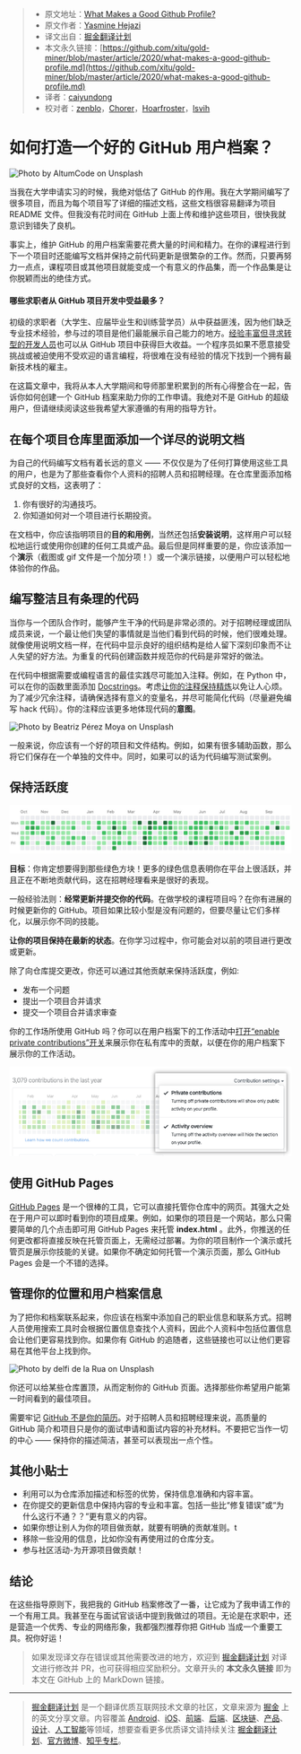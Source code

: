 > * 原文地址：[What Makes a Good Github Profile?](https://codeburst.io/what-makes-a-good-github-profile-ced754284e3d)
> * 原文作者：[Yasmine Hejazi](https://medium.com/@yazihejazi)
> * 译文出自：[掘金翻译计划](https://github.com/xitu/gold-miner)
> * 本文永久链接：[https://github.com/xitu/gold-miner/blob/master/article/2020/what-makes-a-good-github-profile.md](https://github.com/xitu/gold-miner/blob/master/article/2020/what-makes-a-good-github-profile.md)
> * 译者：[caiyundong](http://github.com/caiyundong)
> * 校对者：[zenblo](https://github.com/zenblo)，[Chorer](https://github.com/Chorer)，[Hoarfroster](https://github.com/PassionPenguin)，[lsvih](https://github.com/lsvih)

# 如何打造一个好的 GitHub 用户档案？

![Photo by [AltumCode](https://unsplash.com/@altumcode?utm_source=medium&utm_medium=referral) on [Unsplash](https://unsplash.com?utm_source=medium&utm_medium=referral)](https://cdn-images-1.medium.com/max/10000/0*iwSXtYiyA_BR6bmg)

当我在大学申请实习的时候，我绝对低估了 GitHub 的作用。我在大学期间编写了很多项目，而且为每个项目写了详细的描述文档，这些文档很容易翻译为项目 README 文件。但我没有花时间在 GitHub 上面上传和维护这些项目，很快我就意识到错失了良机。

事实上，维护 GitHub 的用户档案需要花费大量的时间和精力。在你的课程进行到下一个项目时还能编写文档并保持之前代码更新是很繁杂的工作。然而，只要再努力一点点，课程项目或其他项目就能变成一个有意义的作品集，而一个作品集是让你脱颖而出的绝佳方式。

#### 哪些求职者从 GitHub 项目开发中受益最多？

初级的求职者（大学生、应届毕业生和训练营学员）从中获益匪浅，因为他们缺乏专业技术经验，参与过的项目是他们最能展示自己能力的地方。[经验丰富但寻求转型的开发人员](https://techbeacon.com/app-dev-testing/what-do-job-seeking-developers-need-their-github)也可以从 GitHub 项目中获得巨大收益。一个程序员如果不愿意接受挑战或被迫使用不受欢迎的语言编程，将很难在没有经验的情况下找到一个拥有最新技术栈的雇主。

在这篇文章中，我将从本人大学期间和导师那里积累到的所有心得整合在一起，告诉你如何创建一个 GitHub 档案来助力你的工作申请。我绝对不是 GitHub 的超级用户，但请继续阅读这些我希望大家遵循的有用的指导方针。

## 在每个项目仓库里面添加一个详尽的说明文档

为自己的代码编写文档有着长远的意义 —— 不仅仅是为了任何打算使用这些工具的用户，也是为了那些查看你个人资料的招聘人员和招聘经理。在仓库里面添加格式良好的文档，这表明了：

1. 你有很好的沟通技巧。
2. 你知道如何对一个项目进行长期投资。

在文档中，你应该指明项目的**目的和用例**，当然还包括**安装说明**，这样用户可以轻松地运行或使用你创建的任何工具或产品。最后但是同样重要的是，你应该添加一个**演示**（截图或 gif 文件是一个加分项！）或一个演示链接，以便用户可以轻松地体验你的作品。

## 编写整洁且有条理的代码

当你与一个团队合作时，能够产生干净的代码是非常必须的。对于招聘经理或团队成员来说，一个最让他们失望的事情就是当他们看到代码的时候，他们很难处理。就像使用说明文档一样，在代码中显示良好的组织结构是给人留下深刻印象而不让人失望的好方法。为重复的代码创建函数并规范你的代码是非常好的做法。

在代码中根据需要或编程语言的最佳实践尽可能加入注释。例如，在 Python 中，可以在你的函数里面添加 [Docstrings](https://www.datacamp.com/community/tutorials/docstrings-python?utm_source=adwords_ppc&utm_campaignid=1565261270&utm_adgroupid=67750485268&utm_device=c&utm_keyword=&utm_matchtype=b&utm_network=g&utm_adpostion=&utm_creative=332661264374&utm_targetid=aud-299261629574:dsa-429603003980&utm_loc_interest_ms=&utm_loc_physical_ms=9033348&gclid=CjwKCAjwq_D7BRADEiwAVMDdHtPFljxXsIaMpcyiPjdYBJrUmC2oCkQw7G7bVGfHzUHwE_k-FwogHhoCqtEQAvD_BwE)。考虑[让你的注释保持精炼]( https://medium.com/better-programming/comments-in-your-code-730cfd1dde02)以免让人心烦。为了减少冗余注释，请确保选择有意义的变量名，并尽可能简化代码（尽量避免编写 hack 代码）。你的注释应该更多地体现代码的**意图**。

![Photo by [Beatriz Pérez Moya](https://unsplash.com/@beatriz_perez?utm_source=medium&utm_medium=referral) on [Unsplash](https://unsplash.com?utm_source=medium&utm_medium=referral)](https://cdn-images-1.medium.com/max/9856/0*1eUO9v7-DxCaSx01)

一般来说，你应该有一个好的项目和文件结构。例如，如果有很多辅助函数，那么将它们保存在一个单独的文件中。同时，如果可以的话为代码编写测试案例。

## 保持活跃度

![Photo by Author](../images/what-makes-a-good-github-profile.md-1*lm1C-Qngubphko9-OqvvFg.jpeg)

**目标**：你肯定想要得到那些绿色方块！更多的绿色信息表明你在平台上很活跃，并且正在不断地贡献代码，这在招聘经理看来是很好的表现。

一般经验法则：**经常更新并提交你的代码**。在做学校的课程项目吗？在你有进展的时候更新你的 GitHub。项目如果比较小型是没有问题的，但要尽量让它们多样化，以展示你不同的技能。

**让你的项目保持在最新的状态**。在你学习过程中，你可能会对以前的项目进行更改或更新。

除了向仓库提交更改，你还可以通过其他贡献来保持活跃度，例如:

* 发布一个问题
* 提出一个项目合并请求
* 提交一个项目合并请求审查

你的工作场所使用 GitHub 吗？你可以在用户档案下的工作活动中[打开“enable private contributions”开关](https://docs.github.com/en/free-pro-team@latest/github/setting-up-and-managing-your-github-profile/showing-an-overview-of-your-activity-on-your-profile)来展示你在私有库中的贡献，以便在你的用户档案下展示你的工作活动。

![Photo by docs.github.com](../images/what-makes-a-good-github-profile.md-1*HbJR9Zk1nLob1X_hylb4XQ.png)

## 使用 GitHub Pages

[GitHub Pages](https://pages.github.com/) 是一个很棒的工具，它可以直接托管你仓库中的网页。其强大之处在于用户可以即时看到你的项目成果。例如，如果你的项目是一个网站，那么只需要简单的几个点击即可用 GitHub Pages 来托管 **index.html** 。此外，你推送的任何更改都将直接反映在托管页面上，无需经过部署。为你的项目制作一个演示或托管页是展示你技能的关键。如果你不确定如何托管一个演示页面，那么 GitHub Pages  会是一个不错的选择。

## 管理你的位置和用户档案信息

为了把你和档案联系起来，你应该在档案中添加自己的职业信息和联系方式。招聘人员使用搜索工具时会根据位置信息查找个人资料，因此个人资料中包括位置信息会让他们更容易找到你。如果你有 GitHub 的追随者，这些链接也可以让他们更容易在其他平台上找到你。

![Photo by [delfi de la Rua](https://unsplash.com/@delfidelarua7?utm_source=medium&utm_medium=referral) on [Unsplash](https://unsplash.com?utm_source=medium&utm_medium=referral)](https://cdn-images-1.medium.com/max/6912/0*N7XsHBKoAstQRGGR)

你还可以给某些仓库置顶，从而定制你的 GitHub 页面。选择那些你希望用户能第一时间看到的最佳项目。

需要牢记 [GitHub 不是你的简历](https://blog.jcoglan.com/2013/11/15/why-github-is-not-your-cv/)。对于招聘人员和招聘经理来说，高质量的 GitHub 简介和项目只是你的面试申请和面试内容的补充材料。不要把它当作一切的中心 —— 保持你的描述简洁，甚至可以表现出一点个性。

## 其他小贴士

* 利用可以为仓库添加描述和标签的优势，保持信息准确和内容丰富。
* 在你提交的更新信息中保持内容的专业和丰富。包括一些比“修复错误”或“为什么这行不通？？”更有意义的内容。
* 如果你想让别人为你的项目做贡献，就要有明确的贡献准则。t
* 移除一些没用的信息，比如你没有再使用过的仓库分支。
* 参与社区活动-为开源项目做贡献！

## 结论

在这些指导原则下，我把我的 GitHub 档案修改了一番，让它成为了我申请工作的一个有用工具。我甚至在与面试官谈话中提到我做过的项目。无论是在求职中，还是营造一个优秀、专业的网络形象，我都强烈推荐你把 GitHub 当成一个重要工具。祝你好运！

> 如果发现译文存在错误或其他需要改进的地方，欢迎到 [掘金翻译计划](https://github.com/xitu/gold-miner) 对译文进行修改并 PR，也可获得相应奖励积分。文章开头的 **本文永久链接** 即为本文在 GitHub 上的 MarkDown 链接。

---

> [掘金翻译计划](https://github.com/xitu/gold-miner) 是一个翻译优质互联网技术文章的社区，文章来源为 [掘金](https://juejin.im) 上的英文分享文章。内容覆盖 [Android](https://github.com/xitu/gold-miner#android)、[iOS](https://github.com/xitu/gold-miner#ios)、[前端](https://github.com/xitu/gold-miner#前端)、[后端](https://github.com/xitu/gold-miner#后端)、[区块链](https://github.com/xitu/gold-miner#区块链)、[产品](https://github.com/xitu/gold-miner#产品)、[设计](https://github.com/xitu/gold-miner#设计)、[人工智能](https://github.com/xitu/gold-miner#人工智能)等领域，想要查看更多优质译文请持续关注 [掘金翻译计划](https://github.com/xitu/gold-miner)、[官方微博](http://weibo.com/juejinfanyi)、[知乎专栏](https://zhuanlan.zhihu.com/juejinfanyi)。
